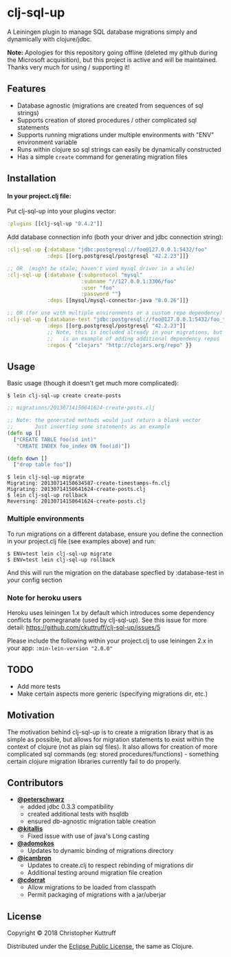 # clj-sql-up
A Leiningen plugin to manage SQL database migrations simply and dynamically with clojure/jdbc.

**Note:** Apologies for this repository going offline (deleted my github during the Microsoft acquisition), but this project is active and will be maintained. Thanks very much for using / supporting it!

## Features
* Database agnostic (migrations are created from sequences of sql strings)
* Supports creation of stored procedures / other complicated sql statements
* Supports running migrations under multiple environments with "ENV" environment variable
* Runs within clojure so sql strings can easily be dynamically constructed
* Has a simple `create` command for generating migration files

## Installation
#### In your project.clj file:

Put clj-sql-up into your plugins vector:
```clojure
:plugins [[clj-sql-up "0.4.2"]]
```

Add database connection info (both your driver and jdbc connection string):

```clojure
:clj-sql-up {:database "jdbc:postgresql://foo@127.0.0.1:5432/foo"
             :deps [[org.postgresql/postgresql "42.2.23"]]}

;; OR  (might be stale; haven't used mysql driver in a while)
:clj-sql-up {:database {:subprotocol "mysql"
                        :subname "//127.0.0.1:3306/foo"
                        :user "foo"
                        :password ""}
             :deps [[mysql/mysql-connector-java "8.0.26"]]}

;; OR (for use with multiple environments or a custom repo dependency)
:clj-sql-up {:database-test "jdbc:postgresql://foo@127.0.0.1:5432/foo_test"
             :deps [[org.postgresql/postgresql "42.2.23"]]
			 ;; Note, this is included already in your migrations, but
			 ;;   is an example of adding additional dependency repos
			 :repos { "clojars" "http://clojars.org/repo" }}
```

## Usage
Basic usage (though it doesn't get much more complicated):

    $ lein clj-sql-up create create-posts

```clojure
;; migrations/20130714150641624-create-posts.clj

;; Note: the generated methods would just return a blank vector
;;       Just inserting some statements as an example
(defn up []
  ["CREATE TABLE foo(id int)"
   "CREATE INDEX foo_index ON foo(id)"])

(defn down []
  ["drop table foo"])
```
	$ lein clj-sql-up migrate
	Migrating: 20130714150634587-create-timestamps-fn.clj
	Migrating: 20130714150641624-create-posts.clj
	$ lein clj-sql-up rollback
	Reversing: 20130714150641624-create-posts.clj

### Multiple environments
To run migrations on a different database, ensure you define the connection in your project.clj file (see examples above)
and run:

	$ ENV=test lein clj-sql-up migrate
	$ ENV=test lein clj-sql-up rollback

And this will run the migration on the database specfied by :database-test in your config section

### Note for heroku users
Heroku uses leiningen 1.x by default which introduces some dependency conflicts for pomegranate (used by clj-sql-up).  See this issue for more detail: https://github.com/ckuttruff/clj-sql-up/issues/5

Please include the following within your project.clj to use leiningen 2.x in your app: `:min-lein-version "2.0.0"`

## TODO
* Add more tests
* Make certain aspects more generic (specifying migrations dir, etc.)

## Motivation
The motivation behind clj-sql-up is to create a migration library that is as simple as possible, but allows for migration statements to exist within the context of clojure (not as plain sql files).  It also allows for creation of more complicated sql commands (eg: stored procedures/functions) - something certain clojure migration libraries currently fail to do properly.

## Contributors
* **[@peterschwarz](https://github.com/peterschwarz)**
    * added jdbc 0.3.3 compatibility
    * created additional tests with hsqldb
    * ensured db-agnostic migration table creation
* **[@kitallis](https://github.com/kitallis)**
    * Fixed issue with use of java's Long casting
* **[@adomokos](https://github.com/adomokos)**
    * Updates to dynamic binding of migrations directory
* **[@icambron](https://github.com/icambron)**
    * Updates to create.clj to respect rebinding of migrations dir
    * Additional testing around migration file creation
* **[@cdorrat](https://github.com/cdorrat)**
    * Allow migrations to be loaded from classpath
    * Permit packaging of migrations with a jar/uberjar

## License
Copyright © 2018 Christopher Kuttruff

Distributed under the [Eclipse Public License](http://www.eclipse.org/legal/epl-v10.html), the same as Clojure.
